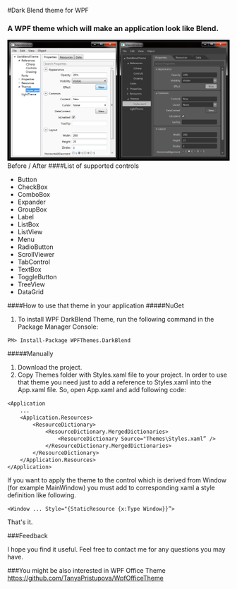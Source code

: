 #Dark Blend theme for WPF 

### A WPF theme which will make an application look like Blend.

![Alt text](Screenshot.png)
Before / After
####List of supported controls
- Button
- CheckBox
- ComboBox
- Expander
- GroupBox
- Label
- ListBox
- ListView
- Menu
- RadioButton
- ScrollViewer
- TabControl
- TextBox
- ToggleButton
- TreeView
- DataGrid

####How to use that theme in your application
#####NuGet
1. To install WPF DarkBlend Theme, run the following command in the Package Manager Console:

```
PM> Install-Package WPFThemes.DarkBlend
```

#####Manually
1. Download the project. 
2. Copy Themes folder with Styles.xaml file to your project. 
In order to use that theme you need just to add a reference to Styles.xaml into the App.xaml file.
So, open App.xaml and add following code:

```
<Application
	...
	<Application.Resources>
		<ResourceDictionary>
           	<ResourceDictionary.MergedDictionaries>
				<ResourceDictionary Source="Themes\Styles.xaml” />
			</ResourceDictionary.MergedDictionaries>
		</ResourceDictionary>
	</Application.Resources>
</Application>
```

If you want to apply the theme to the control which is derived from Window (for example MainWindow) you must add to corresponding xaml a style definition like following.

```
<Window ... Style="{StaticResource {x:Type Window}}”>
```
That's it.

###Feedback

I hope you find it useful. Feel free to contact me for any questions you may have.

###You might be also interested in WPF Office Theme
https://github.com/TanyaPristupova/WpfOfficeTheme
